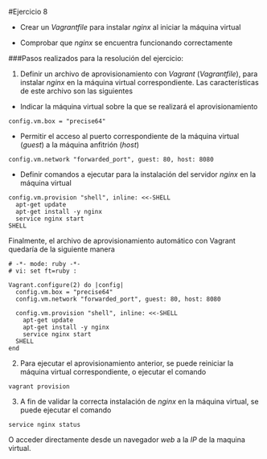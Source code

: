 #Ejercicio 8

 - Crear un _Vagrantfile_ para instalar _nginx_ al iniciar la máquina virtual
 
 - Comprobar que _nginx_ se encuentra funcionando correctamente

###Pasos realizados para la resolución del ejercicio:

1. Definir un archivo de aprovisionamiento con _Vagrant_ (_Vagrantfile_), para instalar _nginx_ en la máquina virtual correspondiente. Las características de este archivo son las siguientes

 - Indicar la máquina virtual sobre la que se realizará el aprovisionamiento
 
  `config.vm.box = "precise64"`

 - Permitir el acceso al puerto correspondiente de la máquina virtual (_guest_) a la máquina anfitrión (_host_)
 
  `config.vm.network "forwarded_port", guest: 80, host: 8080`
  
 - Definir comandos a ejecutar para la instalación del servidor _nginx_ en la máquina virtual
 
  ```
  config.vm.provision "shell", inline: <<-SHELL
    apt-get update
    apt-get install -y nginx
    service nginx start
  SHELL
  ```

Finalmente, el archivo de aprovisionamiento automático con Vagrant quedaría de la siguiente manera
 
```
# -*- mode: ruby -*-
# vi: set ft=ruby :

Vagrant.configure(2) do |config|
  config.vm.box = "precise64"
  config.vm.network "forwarded_port", guest: 80, host: 8080

  config.vm.provision "shell", inline: <<-SHELL
    apt-get update
    apt-get install -y nginx
    service nginx start
  SHELL
end
```

2. Para ejecutar el aprovisionamiento anterior, se puede reiniciar la máquina virtual correspondiente, o ejecutar el comando

 `vagrant provision`
 
3. A fin de validar la correcta instalación de _nginx_ en la máquina virtual, se puede ejecutar el comando

 `service nginx status`
 
 O acceder directamente desde un navegador _web_ a la _IP_ de la maquina virtual.